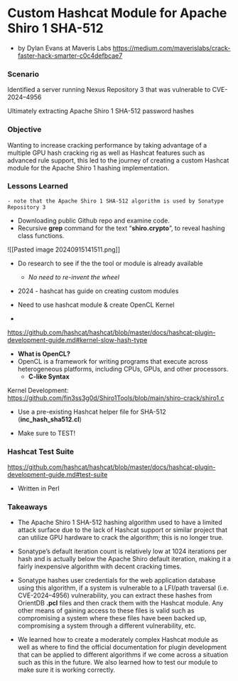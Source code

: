 # Custom Hashcat Module for Apache Shiro 1 SHA-512
- by Dylan Evans at Maveris Labs
https://medium.com/maverislabs/crack-faster-hack-smarter-c0c4defbcae7
### Scenario
Identified a server running Nexus Repository 3 that was vulnerable to CVE-2024–4956

Ultimately extracting Apache Shiro 1 SHA-512 password hashes

### Objective
Wanting to increase cracking performance by taking advantage of a multiple GPU hash cracking rig as well as Hashcat features such as advanced rule support, this led to the journey of creating a custom Hashcat module for the Apache Shiro 1 hashing implementation.
### Lessons Learned
	- note that the Apache Shiro 1 SHA-512 algorithm is used by Sonatype Repository 3
- Downloading public Github repo and examine code.
- Recursive **grep** command for the text “**shiro.crypto**”, to reveal hashing class functions.

![[Pasted image 20240915141511.png]]

- Do research to see if the the tool or module is already available
	- *No need to re-invent the wheel*
	
- 2024 - hashcat has guide on creating custom modules
- Need to use hashcat module & create OpenCL Kernel
-
https://github.com/hashcat/hashcat/blob/master/docs/hashcat-plugin-development-guide.md#kernel-slow-hash-type

- **What is OpenCL?**
- OpenCL is a framework for writing programs that execute across heterogeneous platforms, including CPUs, GPUs, and other processors.
	- **C-like Syntax**

Kernel Development:
https://github.com/fin3ss3g0d/Shiro1Tools/blob/main/shiro-crack/shiro1.c

- Use a pre-existing Hashcat helper file for SHA-512 (**inc_hash_sha512.cl**)

- Make sure to TEST!
### Hashcat Test Suite
https://github.com/hashcat/hashcat/blob/master/docs/hashcat-plugin-development-guide.md#test-suite
- Written in Perl
### Takeaways

- The Apache Shiro 1 SHA-512 hashing algorithm used to have a limited attack surface due to the lack of Hashcat support or similar project that can utilize GPU hardware to crack the algorithm; this is no longer true.

- Sonatype’s default iteration count is relatively low at 1024 iterations per hash and is actually below the Apache Shiro default iteration, making it a fairly inexpensive algorithm with decent cracking times.

- Sonatype hashes user credentials for the web application database using this algorithm, if a system is vulnerable to a LFI/path traversal (i.e. CVE-2024–4956) vulnerability, you can extract these hashes from OrientDB **.pcl** files and then crack them with the Hashcat module. Any other means of gaining access to these files is valid such as compromising a system where these files have been backed up, compromising a system through a different vulnerability, etc.

- We learned how to create a moderately complex Hashcat module as well as where to find the official documentation for plugin development that can be applied to different algorithms if we come across a situation such as this in the future. We also learned how to test our module to make sure it is working correctly.